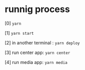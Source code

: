 # runnig process

[0] `yarn`

[1] `yarn start`

[2] in another terminal : `yarn deploy`

[3] run center app: `yarn center`

[4] run media app: `yarn media`